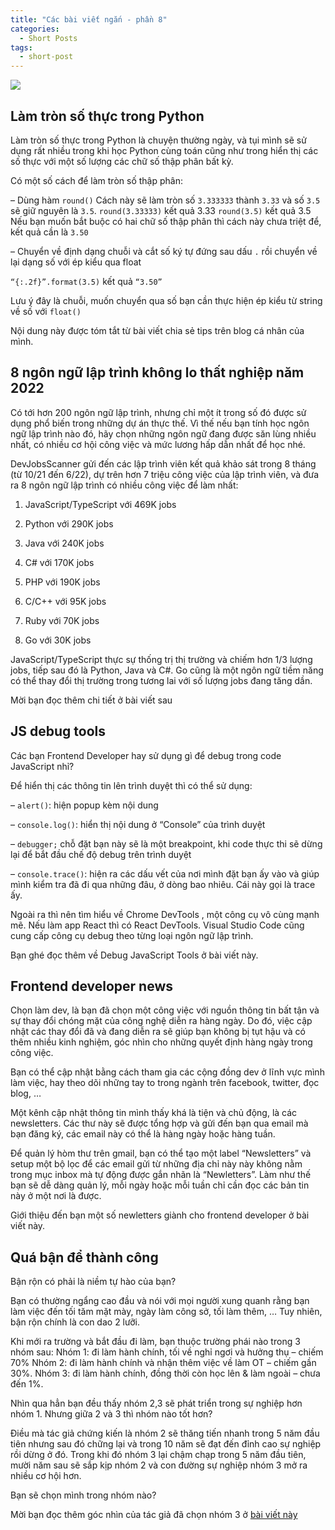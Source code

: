 ```yaml
---
title: "Các bài viết ngắn - phần 8"
categories:
  - Short Posts
tags:
  - short-post
---
```

![](https://i0.wp.com/beautyoncode.com/wp-content/uploads/2022/08/Short-posts-08.png)

## Làm tròn số thực trong Python
Làm tròn số thực trong Python là chuyện thường ngày, và tụi mình sẽ sử dụng rất nhiều trong khi học Python cùng toán cũng như trong hiển thị các số thực với một số lượng các chữ số thập phân bất kỳ.

Có một số cách để làm tròn số thập phân:

– Dùng hàm `round()` Cách này sẽ làm tròn số `3.333333` thành `3.33` và số `3.5` sẽ giữ nguyên là `3.5`. 
`round(3.33333)` kết quả 3.33 `round(3.5)` kết quả 3.5 
Nếu bạn muốn bắt buộc có hai chữ số thập phân thì cách này chưa triệt để, kết quả cần là `3.50`

– Chuyển về định dạng chuỗi và cắt số ký tự đứng sau dấu `.` rồi chuyển về lại dạng số với ép kiểu qua float

`“{:.2f}”.format(3.5)` kết quả `“3.50”`

Lưu ý đây là chuỗi, muốn chuyển qua số bạn cần thực hiện ép kiểu từ string về số với `float()`

Nội dung này được tóm tắt từ bài viết chia sẻ tips trên blog cá nhân của mình.

## 8 ngôn ngữ lập trình không lo thất nghiệp năm 2022
Có tới hơn 200 ngôn ngữ lập trình, nhưng chỉ một ít trong số đó được sử dụng phổ biến trong những dự án thực thế.
Vì thế nếu bạn tính học ngôn ngữ lập trình nào đó, hãy chọn những ngôn ngữ đang được săn lùng nhiều nhất, có nhiều cơ hội công việc và mức lương hấp dẫn nhất để học nhé.

DevJobsScanner gửi đến các lập trình viên kết quả khảo sát trong 8 tháng (từ 10/21 đến 6/22), dự trên hơn 7 triệu công việc của lập trình viên, và đưa ra 8 ngôn ngữ lập trình có nhiều công việc để làm nhất:

1. JavaScript/TypeScript với 469K jobs

2. Python với 290K jobs

3. Java với 240K jobs

4. C# với 170K jobs

5. PHP với 190K jobs

6. C/C++ với 95K jobs

7. Ruby với 70K jobs

8. Go với 30K jobs

JavaScript/TypeScript thực sự thống trị thị trường và chiếm hơn 1/3 lượng jobs, tiếp sau đó là Python, Java và C#. Go cũng là một ngôn ngữ tiềm năng có thể thay đổi thị trường trong tương lai với số lượng jobs đang tăng dần.

Mời bạn đọc thêm chi tiết ở bài viết sau

## JS debug tools
Các bạn Frontend Developer hay sử dụng gì để debug trong code JavaScript nhỉ?

Để hiển thị các thông tin lên trình duyệt thì có thể sử dụng:

– `alert()`: hiện popup kèm nội dung

– `console.log()`: hiển thị nội dung ở “Console” của trình duyệt

– `debugger;` chỗ đặt bạn này sẽ là một breakpoint, khi code thực thi sẽ dừng lại để bắt đầu chế độ debug trên trình duyệt

– `console.trace()`: hiện ra các dấu vết của nơi mình đặt bạn ấy vào và giúp mình kiểm tra đã đi qua những đâu, ở dòng bao nhiêu. Cái này gọi là trace ấy.


Ngoài ra thì nên tìm hiểu về Chrome DevTools , một công cụ vô cùng mạnh mẽ. Nếu làm app React thì có React DevTools. Visual Studio Code cũng cung cấp công cụ debug theo từng loại ngôn ngữ lập trình.

Bạn ghé đọc thêm về Debug JavaScript Tools ở bài viết này.

## Frontend developer news
Chọn làm dev, là bạn đã chọn một công việc với nguồn thông tin bất tận và sự thay đổi chóng mặt của công nghệ diễn ra hàng ngày. Do đó, việc cập nhật các thay đổi đã và đang diễn ra sẽ giúp bạn không bị tụt hậu và có thêm nhiều kinh nghiệm, góc nhìn cho những quyết định hàng ngày trong công việc.

Bạn có thể cập nhật bằng cách tham gia các cộng đồng dev ở lĩnh vực mình làm việc, hay theo dõi những tay to trong ngành trên facebook, twitter, đọc blog, …

Một kênh cập nhật thông tin mình thấy khá là tiện và chủ động, là các newsletters. Các thư này sẽ được tổng hợp và gửi đến bạn qua email mà bạn đăng ký, các email này có thể là hàng ngày hoặc hàng tuần.

Để quản lý hòm thư trên gmail, bạn có thể tạo một label “Newsletters” và setup một bộ lọc để các email gửi từ những địa chỉ này này không nằm trong mục inbox mà tự động được gắn nhãn là “Newletters”. Làm như thế bạn sẽ dễ dàng quản lý, mỗi ngày hoặc mỗi tuần chỉ cần đọc các bản tin này ở một nơi là được.

Giới thiệu đến bạn một số newletters giành cho frontend developer ở bài viết này.

## Quá bận để thành công
Bận rộn có phải là niềm tự hào của bạn? 

Bạn có thường ngẩng cao đầu và nói với mọi người xung quanh rằng bạn làm việc đến tối tăm mặt mày, ngày làm công sở, tối làm thêm, … Tuy nhiên, bận rộn chính là con dao 2 lưỡi.

Khi mới ra trường và bắt đầu đi làm, bạn thuộc trường phái nào trong 3 nhóm sau:  Nhóm 1: đi làm hành chính, tối về nghỉ ngơi và hưởng thụ – chiếm 70%  Nhóm 2: đi làm hành chính và nhận thêm việc về làm OT – chiếm gần 30%.  Nhóm 3: đi làm hành chính, đồng thời còn học lên & làm ngoài – chưa đến 1%.

Nhìn qua hẳn bạn đều thấy nhóm 2,3 sẽ phát triển trong sự nghiệp hơn nhóm 1. Nhưng giữa 2 và 3 thì nhóm nào tốt hơn?

Điều mà tác giả chứng kiến là nhóm 2 sẽ thăng tiến nhanh trong 5 năm đầu tiên nhưng sau đó chững lại và trong 10 năm sẽ đạt đến đỉnh cao sự nghiệp rồi dừng ở đó. Trong khi đó nhóm 3 lại chậm chạp trong 5 năm đầu tiên, mười năm sau sẽ sắp kịp nhóm 2 và con đường sự nghiệp nhóm 3 mở ra nhiều cơ hội hơn.

Bạn sẽ chọn mình trong nhóm nào?

Mời bạn đọc thêm góc nhìn của tác giả đã chọn nhóm 3 ở [bài viết này](https://www.linkedin.com/posts/nguyenlonghaisharing_qu%C3%A1-b%E1%BA%ADn-%C4%91%E1%BB%83-kh%C3%B4ng-th%E1%BB%83-th%C3%A0nh-c%C3%B4ng-b%E1%BA%ADn-r%E1%BB%99n-activity-6956878997511168000-csHp)

